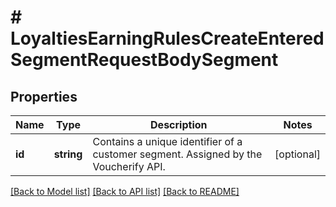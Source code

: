 # # LoyaltiesEarningRulesCreateEnteredSegmentRequestBodySegment

## Properties

Name | Type | Description | Notes
------------ | ------------- | ------------- | -------------
**id** | **string** | Contains a unique identifier of a customer segment. Assigned by the Voucherify API. | [optional]

[[Back to Model list]](../../README.md#models) [[Back to API list]](../../README.md#endpoints) [[Back to README]](../../README.md)
